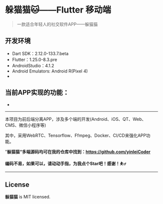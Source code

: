 # 躲猫猫:cat:——Flutter 移动端

> 一款适合年轻人的社交软件APP——躲猫猫
>

## 开发环境

- Dart SDK：2.12.0-133.7.beta
- Flutter：1.25.0-8.3.pre 
- AndroidStudio：4.1.2
- Android Emulators:  Android R(Pixel 4)
- 

## 当前APP实现的功能：

- 

------

本项目为前后端分离APP，涉及多个端的开发(Android、iOS、QT、Web、CMS、微信小程序等)

其中，采用WebRTC、Tensorflow、Ffmpeg、Docker、CI/CD来强化APP功能。

”**躲猫猫“多端源码均可在我的仓库中找到：https://github.com/yinleiCoder**

**编码不易，如果可以，请动动手指，为我点个Star吧！感谢！:basketball_man:**

------



## License

**躲猫猫** is MIT licensed.